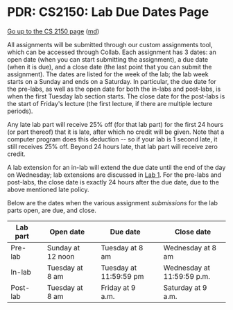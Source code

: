 PDR: CS2150: Lab Due Dates Page
===============================

[Go up to the CS 2150 page](index.html) ([md](index.md))

All assignments will be submitted through our custom assignments tool, which can be accessed through Collab. Each assignment has 3 dates: an open date (when you can start submitting the assignment), a due date (when it is due), and a close date (the last point that you can submit the assignment). The dates are listed for the week of the lab; the lab week starts on a Sunday and ends on a Saturday. In particular, the due date for the pre-labs, as well as the open date for both the in-labs and post-labs, is when the first Tuesday lab section starts. The close date for the post-labs is the start of Friday's lecture (the first lecture, if there are multiple lecture periods).

Any late lab part will receive 25% off (for that lab part) for the first 24 hours (or part thereof) that it is late, after which no credit will be given. Note that a computer program does this deduction -- so if your lab is 1 second late, it still receives 25% off.  Beyond 24 hours late, that lab part will receive zero credit.

A lab extension for an in-lab will extend the due date until the end of the day on Wednesday; lab extensions are discussed in [Lab 1](../labs/lab01/index.html).  For the pre-labs and post-labs, the close date is exactly 24 hours after the due date, due to the above mentioned late policy.

Below are the dates when the various assignment *submissions* for the lab parts open, are due, and close.

| Lab part | | Open date          | | Due date               | | Close date                 |
|----------|-|--------------------|-|------------------------|-|----------------------------|
| Pre-lab  | | Sunday at 12 noon  | | Tuesday at 8 am        | | Wednesday at 8 am          |
| In-lab   | | Tuesday at 8 am    | | Tuesday at 11:59:59 pm | | Wednesday at 11:59:59 p.m. |
| Post-lab | | Tuesday at 8 am    | | Friday at 9 a.m.       | | Saturday at 9 a.m.         |
